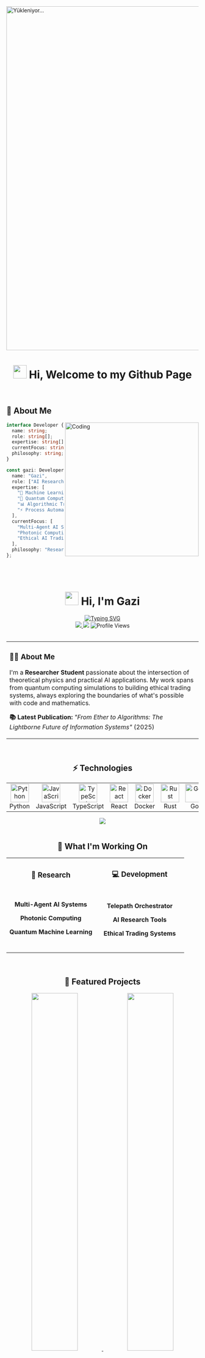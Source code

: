 <img src="https://raw.githubusercontent.com/devloper-gazi/devloper-gazi/main/head2.gif" width="900" alt="Yükleniyor...">

<div align="center">
    <h1>
    <img src="https://raw.githubusercontent.com/Tarikul-Islam-Anik/Animated-Fluent-Emojis/master/Emojis/Hand%20gestures/Waving%20Hand.png" width="35px" />
      Hi, Welcome to my Github Page
  </h1>
</div>
<br/>
</div>


## 🌟 About Me
<img align="right" alt="Coding" width="350" src="https://user-images.githubusercontent.com/74038190/229223263-cf2e4b07-2615-4f87-9c38-e37600f8381a.gif">

```typescript
interface Developer {
  name: string;
  role: string[];
  expertise: string[];
  currentFocus: string[];
  philosophy: string;
}

const gazi: Developer = {
  name: "Gazi",
  role: ["AI Researcher", "Automation Architect", "Published Author"],
  expertise: [
    "🤖 Machine Learning & Deep Learning",
    "🔬 Quantum Computing & Photonics", 
    "📊 Algorithmic Trading Systems",
    "⚡ Process Automation & Optimization"
  ],
  currentFocus: [
    "Multi-Agent AI Systems",
    "Photonic Computing Research",
    "Ethical AI Trading Frameworks"
  ],
  philosophy: "Research boldly, code elegantly, iterate endlessly 🌀"
};
```

<br clear="right"/>

<br/>

<!-- Minimal Modern Intro -->
<div align="center">
  <h1>
    <img src="https://raw.githubusercontent.com/Tarikul-Islam-Anik/Animated-Fluent-Emojis/master/Emojis/Hand%20gestures/Waving%20Hand.png" width="35px" />
    Hi, I'm Gazi
  </h1>
  
  <a href="#">
    <img src="https://readme-typing-svg.demolab.com?font=Inter&weight=500&size=22&duration=3500&pause=1000&color=64748B&center=true&vCenter=true&width=440&lines=Researcher+Student;AI+%26+Quantum+Computing+Explorer;Open+Source+Contributor" alt="Typing SVG" />
  </a>
  
  <br/>
  
  <!-- Modern Badges -->
  <a href="https://www.researchgate.net/profile/Mahmut-Guezel-5">
    <img src="https://img.shields.io/badge/ResearchGate-00CCBB?style=flat-square&logo=ResearchGate&logoColor=white" />
  </a>
  <img src="https://img.shields.io/badge/Focus-AI%20%26%20Quantum%20Computing-0EA5E9?style=flat-square" />
  <img src="https://komarev.com/ghpvc/?username=devloper-gazi&style=flat-square&color=0EA5E9" alt="Profile Views" />
</div>

<br/>

<!-- About Section - Tailwind Style -->
<div align="center">
  <table>
    <tr>
      <td>
        <h3>👨‍💻 About Me</h3>
        <p align="left">
          I'm a <strong>Researcher Student</strong> passionate about the intersection of theoretical physics and practical AI applications. 
          My work spans from quantum computing simulations to building ethical trading systems, always exploring the boundaries 
          of what's possible with code and mathematics.
        </p>
        <p align="left">
          <strong>📚 Latest Publication:</strong> <em>"From Ether to Algorithms: The Lightborne Future of Information Systems"</em> (2025)
        </p>
      </td>
    </tr>
  </table>
</div>

<br/>

<!-- Tech Stack - Modern Grid -->
<h2 align="center">⚡ Technologies</h2>

<div align="center">
  <table>
    <tr>
      <td align="center" width="96">
        <img src="https://techstack-generator.vercel.app/python-icon.svg" alt="Python" width="48" height="48" />
        <br>Python
      </td>
      <td align="center" width="96">
        <img src="https://techstack-generator.vercel.app/js-icon.svg" alt="JavaScript" width="48" height="48" />
        <br>JavaScript
      </td>
      <td align="center" width="96">
        <img src="https://techstack-generator.vercel.app/ts-icon.svg" alt="TypeScript" width="48" height="48" />
        <br>TypeScript
      </td>
      <td align="center" width="96">
        <img src="https://techstack-generator.vercel.app/react-icon.svg" alt="React" width="48" height="48" />
        <br>React
      </td>
      <td align="center" width="96">
        <img src="https://techstack-generator.vercel.app/docker-icon.svg" alt="Docker" width="48" height="48" />
        <br>Docker
      </td>
      <td align="center" width="96">
        <img src="https://skillicons.dev/icons?i=rust" alt="Rust" width="48" height="48" />
        <br>Rust
      </td>
      <td align="center" width="96">
        <img src="https://skillicons.dev/icons?i=go" alt="Go" width="48" height="48" />
        <br>Go
      </td>
      <td align="center" width="96">
        <img src="https://skillicons.dev/icons?i=cpp" alt="C++" width="48" height="48" />
        <br>C++
      </td>
    </tr>
  </table>
</div>

<div align="center">
  <img src="https://skillicons.dev/icons?i=pytorch,tensorflow,nodejs,nextjs,tailwind,postgres,mongodb,linux,git&theme=dark" />
</div>

<br/>

<!-- Current Work - Modern Cards -->
<h2 align="center">🚀 What I'm Working On</h2>

<div align="center">
  <table>
    <tr>
      <td width="50%">
        <h3 align="center">🔬 Research</h3>
        <div align="center">
          <br/>
          <p><b>Multi-Agent AI Systems</b></p>
          <p><b>Photonic Computing</b></p>
          <p><b>Quantum Machine Learning</b></p>
          <br/>
        </div>
      </td>
      <td width="50%">
        <h3 align="center">💻 Development</h3>
        <div align="center">
          <br/>
          <p><b>Telepath Orchestrator</b></p>
          <p><b>AI Research Tools</b></p>
          <p><b>Ethical Trading Systems</b></p>
          <br/>
        </div>
      </td>
    </tr>
  </table>
</div>

<br/>

<!-- Featured Projects - Minimal Cards -->
<h2 align="center">📌 Featured Projects</h2>

<div align="center">
  <a href="https://github.com/devloper-gazi/Decentralized-Knowledge-Guardian">
    <img width="49%" src="https://github-readme-stats.vercel.app/api/pin/?username=devloper-gazi&repo=Decentralized-Knowledge-Guardian&theme=dark&hide_border=true&bg_color=0F172A&title_color=94A3B8&text_color=64748B&icon_color=0EA5E9" />
  </a>
  <a href="https://github.com/devloper-gazi/QuantumBreaths1D">
    <img width="49%" src="https://github-readme-stats.vercel.app/api/pin/?username=devloper-gazi&repo=QuantumBreaths1D&theme=dark&hide_border=true&bg_color=0F172A&title_color=94A3B8&text_color=64748B&icon_color=0EA5E9" />
  </a>
</div>

<div align="center">
  <a href="https://github.com/devloper-gazi/3D-Polariton-Condensate-Simulation">
    <img width="49%" src="https://github-readme-stats.vercel.app/api/pin/?username=devloper-gazi&repo=3D-Polariton-Condensate-Simulation&theme=dark&hide_border=true&bg_color=0F172A&title_color=94A3B8&text_color=64748B&icon_color=0EA5E9" />
  </a>
  <a href="https://github.com/devloper-gazi/Fx_trading_bot_v0.1">
    <img width="49%" src="https://github-readme-stats.vercel.app/api/pin/?username=devloper-gazi&repo=Fx_trading_bot_v0.1&theme=dark&hide_border=true&bg_color=0F172A&title_color=94A3B8&text_color=64748B&icon_color=0EA5E9" />
  </a>
</div>

<br/>

<!-- GitHub Stats - Clean Design -->
<h2 align="center">📊 GitHub Statistics</h2>

<div align="center">
  <img height="180em" src="https://github-readme-stats.vercel.app/api?username=devloper-gazi&show_icons=true&theme=dark&hide_border=true&bg_color=0F172A&title_color=94A3B8&text_color=64748B&icon_color=0EA5E9" />
  <img height="180em" src="https://github-readme-stats.vercel.app/api/top-langs/?username=devloper-gazi&layout=compact&theme=dark&hide_border=true&bg_color=0F172A&title_color=94A3B8&text_color=64748B" />
</div>

<div align="center">
  <img width="90%" src="https://github-readme-streak-stats.herokuapp.com/?user=devloper-gazi&theme=dark&hide_border=true&background=0F172A&stroke=1E293B&ring=0EA5E9&fire=0EA5E9&currStreakLabel=94A3B8&currStreakNum=F1F5F9&sideNums=94A3B8&sideLabels=64748B&dates=64748B" />
</div>

<br/>

<!-- Activity Graph -->
<div align="center">
  <img width="90%" src="https://github-readme-activity-graph.vercel.app/graph?username=devloper-gazi&theme=react-dark&hide_border=true&bg_color=0F172A&color=94A3B8&line=0EA5E9&point=64748B&area_color=0EA5E9&area=true" />
</div>

<br/>

<!-- Code Block - Modern Terminal -->
<div align="center">
  <h2>💭 Current Focus</h2>
</div>

```javascript
// researcher.config.js
export default {
  name: 'Gazi',
  title: 'Researcher Student',
  location: 'The intersection of AI and Physics',
  
  research: {
    areas: ['Multi-Agent AI', 'Photonic Computing', 'Quantum ML'],
    current: 'Building bridges between theoretical physics and practical AI'
  },
  
  stack: {
    languages: ['Python', 'Rust', 'TypeScript', 'Go'],
    ml: ['PyTorch', 'TensorFlow', 'JAX'],
    tools: ['Docker', 'Kubernetes', 'Git']
  },
  
  philosophy: 'Research boldly, code elegantly, iterate endlessly 🌀'
}
```
<br />

<!-- Footer with Quote -->
<div align="center">

  
  <div style="background: linear-gradient(45deg, #12D8FA, #A6FFCB); padding: 2px; border-radius: 10px; display: inline-block;">
    <div style="background: #0d1117; padding: 20px 40px; border-radius: 8px;">
      <h3>
        ✨ "Sometimes it is the people no one can imagine anything of<br/>
        who do the things no one can imagine." ✨
      </h3>
      <p><b>- Alan Turing</b></p>
    </div>
  </div>
  
  <br/>
</div>

<div align="center">
  <img src="https://capsule-render.vercel.app/api?type=waving&color=0:12D8FA,100:A6FFCB&height=120&section=footer&text=&fontSize=0" width="100%"/>
</div>
